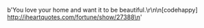 b'You love your home and want it to be beautiful.\r\n\n[codehappy] http://iheartquotes.com/fortune/show/27388\n'